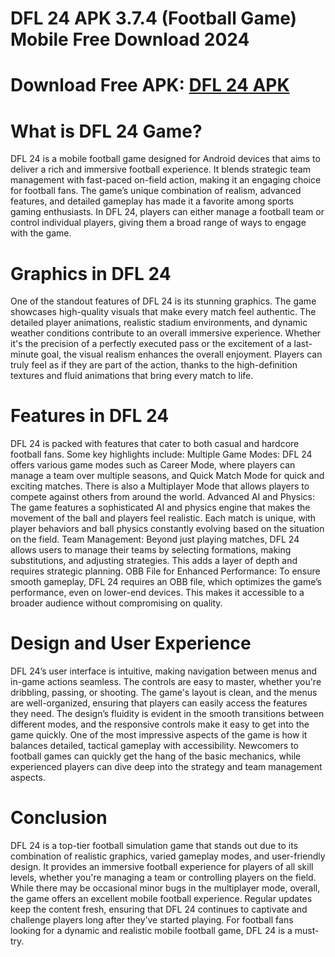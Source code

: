 # DFL 24 APK 3.7.4 (Football Game) Mobile Free Download 2024
# Download Free APK: [DFL 24 APK](https://apkhihe.net/dfl-24/)
# What is DFL 24 Game?
DFL 24 is a mobile football game designed for Android devices that aims to deliver a rich and immersive football experience. It blends strategic team management with fast-paced on-field action, making it an engaging choice for football fans. The game’s unique combination of realism, advanced features, and detailed gameplay has made it a favorite among sports gaming enthusiasts. In DFL 24, players can either manage a football team or control individual players, giving them a broad range of ways to engage with the game.

# Graphics in DFL 24
One of the standout features of DFL 24 is its stunning graphics. The game showcases high-quality visuals that make every match feel authentic. The detailed player animations, realistic stadium environments, and dynamic weather conditions contribute to an overall immersive experience. Whether it's the precision of a perfectly executed pass or the excitement of a last-minute goal, the visual realism enhances the overall enjoyment. Players can truly feel as if they are part of the action, thanks to the high-definition textures and fluid animations that bring every match to life.

# Features in DFL 24
DFL 24 is packed with features that cater to both casual and hardcore football fans. Some key highlights include:
Multiple Game Modes: DFL 24 offers various game modes such as Career Mode, where players can manage a team over multiple seasons, and Quick Match Mode for quick and exciting matches. There is also a Multiplayer Mode that allows players to compete against others from around the world.
Advanced AI and Physics: The game features a sophisticated AI and physics engine that makes the movement of the ball and players feel realistic. Each match is unique, with player behaviors and ball physics constantly evolving based on the situation on the field.
Team Management: Beyond just playing matches, DFL 24 allows users to manage their teams by selecting formations, making substitutions, and adjusting strategies. This adds a layer of depth and requires strategic planning.
OBB File for Enhanced Performance: To ensure smooth gameplay, DFL 24 requires an OBB file, which optimizes the game’s performance, even on lower-end devices. This makes it accessible to a broader audience without compromising on quality.

# Design and User Experience
DFL 24’s user interface is intuitive, making navigation between menus and in-game actions seamless. The controls are easy to master, whether you're dribbling, passing, or shooting. The game's layout is clean, and the menus are well-organized, ensuring that players can easily access the features they need. The design’s fluidity is evident in the smooth transitions between different modes, and the responsive controls make it easy to get into the game quickly.
One of the most impressive aspects of the game is how it balances detailed, tactical gameplay with accessibility. Newcomers to football games can quickly get the hang of the basic mechanics, while experienced players can dive deep into the strategy and team management aspects.

# Conclusion
DFL 24 is a top-tier football simulation game that stands out due to its combination of realistic graphics, varied gameplay modes, and user-friendly design. It provides an immersive football experience for players of all skill levels, whether you're managing a team or controlling players on the field. While there may be occasional minor bugs in the multiplayer mode, overall, the game offers an excellent mobile football experience. Regular updates keep the content fresh, ensuring that DFL 24 continues to captivate and challenge players long after they’ve started playing. For football fans looking for a dynamic and realistic mobile football game, DFL 24 is a must-try.
